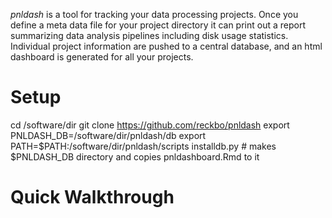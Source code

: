 *pnldash* is a tool for tracking your data processing projects.  Once you
define a meta data file for your project directory it can print out a report
summarizing data analysis pipelines including disk usage statistics.
Individual project information are pushed to a central database, and an html
dashboard is generated for all your projects.

# Setup

cd /software/dir
git clone https://github.com/reckbo/pnldash
export PNLDASH_DB=/software/dir/pnldash/db
export PATH=$PATH:/software/dir/pnldash/scripts
installdb.py  # makes $PNLDASH_DB directory and copies pnldashboard.Rmd to it


# Quick Walkthrough
